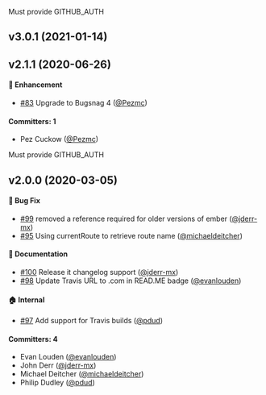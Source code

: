 Must provide GITHUB_AUTH

## v3.0.1 (2021-01-14)

## v2.1.1 (2020-06-26)

#### :rocket: Enhancement
* [#83](https://github.com/adopted-ember-addons/ember-cli-bugsnag/pull/83) Upgrade to Bugsnag 4 ([@Pezmc](https://github.com/Pezmc))

#### Committers: 1
- Pez Cuckow ([@Pezmc](https://github.com/Pezmc))



Must provide GITHUB_AUTH

## v2.0.0 (2020-03-05)

#### :bug: Bug Fix
* [#99](https://github.com/adopted-ember-addons/ember-cli-bugsnag/pull/99) removed a reference required for older versions of ember ([@jderr-mx](https://github.com/jderr-mx))
* [#95](https://github.com/adopted-ember-addons/ember-cli-bugsnag/pull/95) Using currentRoute to retrieve route name ([@michaeldeitcher](https://github.com/michaeldeitcher))

#### :memo: Documentation
* [#100](https://github.com/adopted-ember-addons/ember-cli-bugsnag/pull/100) Release it changelog support ([@jderr-mx](https://github.com/jderr-mx))
* [#98](https://github.com/adopted-ember-addons/ember-cli-bugsnag/pull/98) Update Travis URL to .com in READ.ME badge ([@evanlouden](https://github.com/evanlouden))

#### :house: Internal
* [#97](https://github.com/adopted-ember-addons/ember-cli-bugsnag/pull/97) Add support for Travis builds ([@pdud](https://github.com/pdud))

#### Committers: 4
- Evan Louden ([@evanlouden](https://github.com/evanlouden))
- John Derr ([@jderr-mx](https://github.com/jderr-mx))
- Michael Deitcher ([@michaeldeitcher](https://github.com/michaeldeitcher))
- Philip Dudley ([@pdud](https://github.com/pdud))
